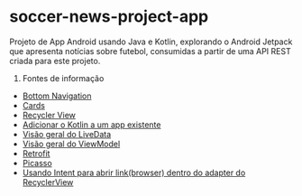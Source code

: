 # soccer-news-project-app
Projeto de App Android usando Java e Kotlin, explorando o Android Jetpack que apresenta notícias sobre futebol, consumidas a partir de uma API REST criada para este projeto. 

1. Fontes de informação
  - [Bottom Navigation](https://material.io/components/bottom-navigation)
  - [Cards](https://material.io/components/cards#anatomy)
  - [Recycler View](https://developer.android.com/guide/topics/ui/layout/recyclerview?hl=pt-br#kotlin)
  - [Adicionar o Kotlin a um app existente ](https://developer.android.com/kotlin/add-kotlin#groovy)
  - [Visão geral do LiveData](https://developer.android.com/topic/libraries/architecture/livedata)
  - [Visão geral do ViewModel](https://developer.android.com/topic/libraries/architecture/viewmodel)
  - [Retrofit](https://github.com/square/retrofit)
  - [Picasso](https://github.com/square/picasso)
  - [Usando Intent para abrir link(browser) dentro do adapter do RecyclerView](https://stackoverflow.com/questions/55999815/how-to-make-intent-to-browser-inside-the-adapter-of-recyclyrview)
